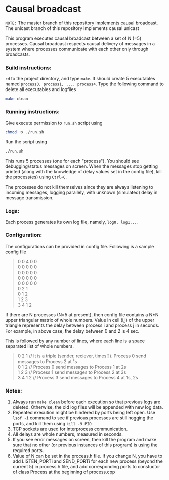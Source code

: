 Causal broadcast
==============


```NOTE:``` The master branch of this repository implements causal broadcast. The unicast branch of this repository implements causal unicast

This program executes causal broadcast between a set of N (=5) processes. Causal broadcast respects causal delivery of messages in a system where processes communicate with each other only through broadcasts.

### Build instructions:
```cd``` to the project directory, and type ```make```. It should create 5 executables named ``process0, process1, ..., process4``. Type the following command to delete all executables and logfiles
```sh
make clean
``` 

### Running instructions:
Give execute permission to ```run.sh``` script using
```sh
chmod +x ./run.sh
```
Run the script using
```sh
./run.sh
```
This runs 5 processes (one for each "process"). You should see debugging/status messages on screen. When the messages stop getting printed (along with the knowledge of delay values set in the config file), kill the process(es) using ```Ctrl+C```.

The processes do not kill themselves since they are always listening to incoming messages, logging parallely, with unknown (simulated) delay in message transmission.

### Logs:
Each process generates its own log file, namely, ``log0, log1,...``

### Configuration:
The configurations can be provided in config file. Following is a sample config file

>0 0 4 0 0 <br>
0 0 0 0 0 <br>
0 0 0 0 0 <br>
0 0 0 0 0 <br>
0 0 0 0 0 <br>
0 2 1 <br>
0 1 2 <br>
1 2 3 <br>
3 4 1 2

If there are N processes (N=5 at present), then config file contains a N*N upper triangular matrix of whole numbers. Value in cell (i,j) of the upper triangle represents the delay between process i and process j in seconds. For example, in above case, the delay between 0 and 2 is 4 sec.

This is followed by any number of lines, where each line is a space separated list of whole numbers.
>0 2 1   // It is a triple (sender, reciever, times[]). Process 0 send messages to Process 2 at 1s <br>
0 1 2   // Process 0 send messages to Process 1 at 2s <br>
1 2 3   // Process 1 send messages to Process 2 at 3s <br>
3 4 1 2 // Process 3 send messages to Process 4 at 1s, 2s <br>

### Notes:
1. Always run ```make clean``` before each execution so that previous logs are deleted. Otherwise, the old log files will be appended with new log data.
2. Repeated execution might be hindered by ports being left open. Use ```lsof -i``` command to see if previous processes are still hogging the ports, and kill them using ```kill -9 PID```
3. TCP sockets are used for interprocess communication.
4. All delays are whole numbers, measured in seconds.
5. If you see error messages on screen, then kill the program and make sure that no other (or previous instances of this program) is using the required ports.
6. Value of N can be set in the process.h file. If you change N, you have to add LISTEN_PORTi and SEND_PORTi for each new process (beyond the current 5) in process.h file, and add corresponding ports to constuctor of class Process at the beginning of process.cpp